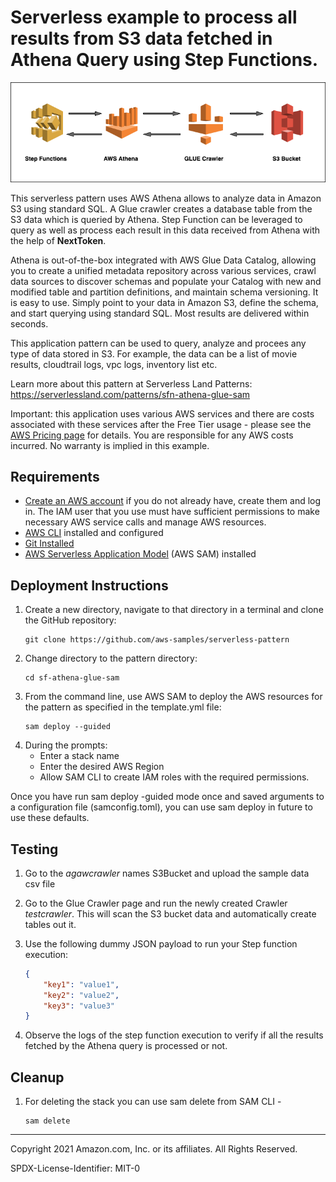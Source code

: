 # Serverless example to process all results from S3 data fetched in Athena Query using Step Functions. 

![Concept](./sf-athena-glue.png)

This serverless pattern uses AWS Athena allows to analyze data in Amazon S3 using standard SQL. A Glue crawler creates a database table from the S3 data which is queried by Athena. Step Function can be leveraged to query as well as process each result in this data received from Athena with the help of **NextToken**.

Athena is out-of-the-box integrated with AWS Glue Data Catalog, allowing you to create a unified metadata repository across various services, crawl data sources to discover schemas and populate your Catalog with new and modified table and partition definitions, and maintain schema versioning. It is easy to use. Simply point to your data in Amazon S3, define the schema, and start querying using standard SQL. Most results are delivered within seconds.

This application pattern can be used to query, analyze and procees any type of data stored in S3. For example, the data can be a list of movie results, cloudtrail logs, vpc logs, inventory list etc.

Learn more about this pattern at Serverless Land Patterns: https://serverlessland.com/patterns/sfn-athena-glue-sam

Important: this application uses various AWS services and there are costs associated with these services after the Free Tier usage - please see the [AWS Pricing page](https://aws.amazon.com/pricing/) for details. You are responsible for any AWS costs incurred. No warranty is implied in this example.

## Requirements

* [Create an AWS account](https://portal.aws.amazon.com/gp/aws/developer/registration/index.html) if you do not already have, create them and log in. The IAM user that you use must have sufficient permissions to make necessary AWS service calls and manage AWS resources.
* [AWS CLI](https://docs.aws.amazon.com/cli/latest/userguide/install-cliv2.html) installed and configured
* [Git Installed](https://git-scm.com/book/en/v2/Getting-Started-Installing-Git)
* [AWS Serverless Application Model](https://docs.aws.amazon.com/serverless-application-model/latest/developerguide/serverless-sam-cli-install.html) (AWS SAM) installed

## Deployment Instructions

1. Create a new directory, navigate to that directory in a terminal and clone the GitHub repository:
    ``` 
    git clone https://github.com/aws-samples/serverless-pattern
    ```
1. Change directory to the pattern directory:
    ```
    cd sf-athena-glue-sam
    ```
1. From the command line, use AWS SAM to deploy the AWS resources for the pattern as specified in the template.yml file:
    ```
    sam deploy --guided
    ```
1. During the prompts:
    * Enter a stack name
    * Enter the desired AWS Region
    * Allow SAM CLI to create IAM roles with the required permissions.

Once you have run sam deploy -guided mode once and saved arguments to a configuration file (samconfig.toml), you can use sam deploy in future to use these defaults.


## Testing

1. Go to the *agawcrawler* names S3Bucket and upload the sample data csv file

1. Go to the Glue Crawler page and run the newly created Crawler *testcrawler*. This will scan the S3 bucket data and automatically create tables out it.

1. Use the following dummy JSON payload to run your Step function execution:
    ```JSON
    {
        "key1": "value1",
        "key2": "value2",
        "key3": "value3"
    }
    ```
2. Observe the logs of the step function execution to verify if all the results fetched by the Athena query is processed or not.

## Cleanup

 1. For deleting the stack you can use sam delete from SAM CLI -
    ```
    sam delete
    ```

----
Copyright 2021 Amazon.com, Inc. or its affiliates. All Rights Reserved.

SPDX-License-Identifier: MIT-0
